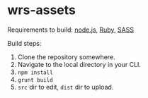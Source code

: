 # wrs-assets

Requirements to build: [node.js](http://nodejs.org/download), [Ruby](https://www.ruby-lang.org/en/installation), [SASS](http://sass-lang.com/install)

Build steps:

1. Clone the repository somewhere.
2. Navigate to the local directory in your CLI.
3. `npm install`
4. `grunt build`
5. `src` dir to edit, `dist` dir to upload.